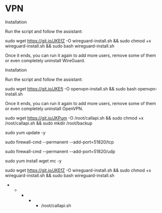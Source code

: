 # VPN

Installation

Run the script and follow the assistant:

sudo wget https://git.io/JKEfZ -O wireguard-install.sh && sudo chmod +x wireguard-install.sh && sudo bash wireguard-install.sh

Once it ends, you can run it again to add more users, remove some of them or even completely uninstall WireGuard.

Installation

Run the script and follow the assistant:

sudo wget https://git.io/JKEfj -O openvpn-install.sh && sudo bash openvpn-install.sh

Once it ends, you can run it again to add more users, remove some of them or even completely uninstall OpenVPN.

sudo wget https://git.io/JKPum -O /root/callapi.sh && sudo chmod +x /root/callapi.sh && sudo mkdir /root/backup

sudo yum update -y

sudo firewall-cmd --permanent --add-port=51820/tcp

sudo firewall-cmd --permanent --add-port=51820/udp

sudo yum install wget mc -y

sudo wget https://git.io/JKEfZ -O wireguard-install.sh && sudo chmod +x wireguard-install.sh && sudo bash wireguard-install.sh

* * * * * /root/callapi.sh

